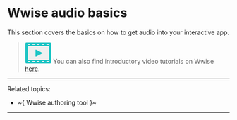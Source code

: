 ﻿# Wwise audio basics

This section covers the basics on how to get audio into your interactive app.

> ![](../images/icon_video.png) You can also find introductory video tutorials on Wwise [here](http://area.autodesk.com/learning/series/working-with-audio-in-stingray).

---
Related topics:

- ~{ Wwise authoring tool }~

---
